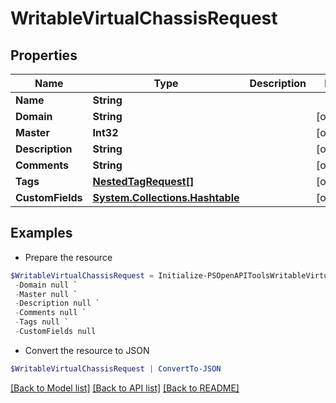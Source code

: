# WritableVirtualChassisRequest
## Properties

Name | Type | Description | Notes
------------ | ------------- | ------------- | -------------
**Name** | **String** |  | 
**Domain** | **String** |  | [optional] 
**Master** | **Int32** |  | [optional] 
**Description** | **String** |  | [optional] 
**Comments** | **String** |  | [optional] 
**Tags** | [**NestedTagRequest[]**](NestedTagRequest.md) |  | [optional] 
**CustomFields** | [**System.Collections.Hashtable**](AnyType.md) |  | [optional] 

## Examples

- Prepare the resource
```powershell
$WritableVirtualChassisRequest = Initialize-PSOpenAPIToolsWritableVirtualChassisRequest  -Name null `
 -Domain null `
 -Master null `
 -Description null `
 -Comments null `
 -Tags null `
 -CustomFields null
```

- Convert the resource to JSON
```powershell
$WritableVirtualChassisRequest | ConvertTo-JSON
```

[[Back to Model list]](../README.md#documentation-for-models) [[Back to API list]](../README.md#documentation-for-api-endpoints) [[Back to README]](../README.md)

